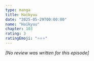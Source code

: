 ```yaml
---
type: manga
title: Haikyuu
date: "2025-05-29T00:00:00"
name: "Haikyuu"
chapter: 103
rating: 3
ratingEmoji: "⭐️⭐️⭐️"
---
```


_[No review was written for this episode]_